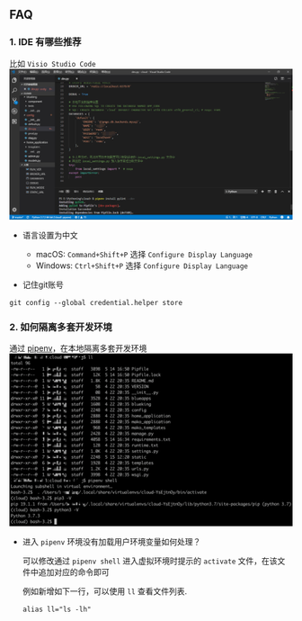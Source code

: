 ## FAQ


### 1. IDE 有哪些推荐

比如 `Visio Studio Code`
![Visio_Studio_Code](./media/Visio_Studio_Code.png)

- 语言设置为中文
    - macOS: `Command+Shift+P` 选择 `Configure Display Language`   
    - Windows: `Ctrl+Shift+P` 选择 `Configure Display Language`   

- 记住git账号
```
git config --global credential.helper store
```

### 2. 如何隔离多套开发环境

通过 [pipenv](https://zhuanlan.zhihu.com/p/37581807)，在本地隔离多套开发环境
![pipenv](./media/pipenv.png)

- 进入 `pipenv` 环境没有加载用户环境变量如何处理？

    可以修改通过 `pipenv shell` 进入虚拟环境时提示的 `activate` 文件，在该文件中追加对应的命令即可

    例如新增如下一行，可以使用 `ll` 查看文件列表.

    ```
    alias ll="ls -lh"
    ```
